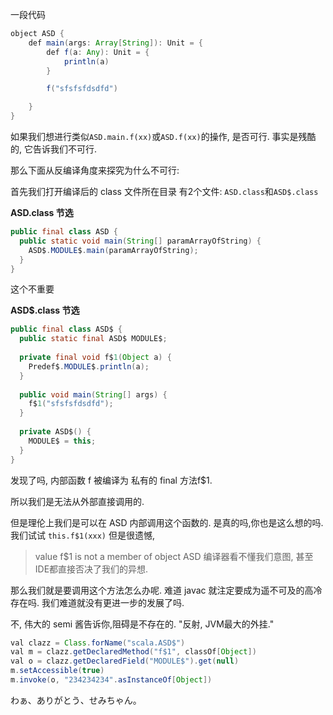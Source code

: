 
一段代码

```java
object ASD {
    def main(args: Array[String]): Unit = {
        def f(a: Any): Unit = {
            println(a)
        }

        f("sfsfsfdsdfd")

    }
}
```

如果我们想进行类似`ASD.main.f(xx)`或`ASD.f(xx)`的操作, 是否可行.
事实是残酷的, 它告诉我们不可行.

那么下面从反编译角度来探究为什么不可行:

首先我们打开编译后的 class 文件所在目录
有2个文件: `ASD.class`和`ASD$.class`

**ASD.class 节选**
```java
public final class ASD {
  public static void main(String[] paramArrayOfString) {
    ASD$.MODULE$.main(paramArrayOfString);
  }
}
```
这个不重要

**ASD$.class 节选**
```java
public final class ASD$ {
  public static final ASD$ MODULE$;
  
  private final void f$1(Object a) {
    Predef$.MODULE$.println(a);
  }
  
  public void main(String[] args) {
    f$1("sfsfsfdsdfd");
  }
  
  private ASD$() {
    MODULE$ = this;
  }
}
```

发现了吗, 内部函数 f 被编译为 私有的 final 方法f$1.

所以我们是无法从外部直接调用的.

但是理伦上我们是可以在 ASD 内部调用这个函数的.
是真的吗,你也是这么想的吗.
我们试试 `this.f$1(xxx)`
但是很遗憾, 
>value f$1 is not a member of object ASD
编译器看不懂我们意图, 甚至IDE都直接否决了我们的异想.

那么我们就是要调用这个方法怎么办呢. 
难道 javac 就注定要成为遥不可及的高冷存在吗. 
我们难道就没有更进一步的发展了吗.

不, 伟大的 semi 酱告诉你,阻碍是不存在的.
"反射, JVM最大的外挂."

```java
val clazz = Class.forName("scala.ASD$")
val m = clazz.getDeclaredMethod("f$1", classOf[Object])
val o = clazz.getDeclaredField("MODULE$").get(null)
m.setAccessible(true)
m.invoke(o, "234234234".asInstanceOf[Object])
```

わぁ、ありがとう、せみちゃん。


